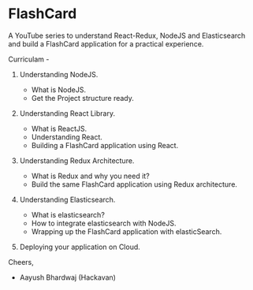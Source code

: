 # FlashCard

A YouTube series to understand React-Redux, NodeJS and Elasticsearch and build a FlashCard application for a practical experience.

Curriculam -

1. Understanding NodeJS.
	- What is NodeJS.
	- Get the Project structure ready.

2. Understanding React Library.
	- What is ReactJS.
	- Understanding React.
	- Building a FlashCard application using React.

3. Understanding Redux Architecture.
	- What is Redux and why you need it?
	- Build the same FlashCard application using Redux architecture.

4. Understanding Elasticsearch.
	- What is elasticsearch?
	- How to integrate elasticsearch with NodeJS.
	- Wrapping up the FlashCard application with elasticSearch.

5. Deploying your application on Cloud.

Cheers,
- Aayush Bhardwaj
  (Hackavan)
